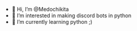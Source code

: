 - 👋 Hi, I’m @Medochikita
- 👀 I’m interested in making discord bots in python
- 🌱 I’m currently learning python ;)

